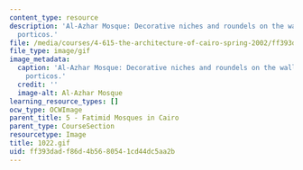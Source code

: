 ```yaml
---
content_type: resource
description: 'Al-Azhar Mosque: Decorative niches and roundels on the wall ofthe mosque
  porticos.'
file: /media/courses/4-615-the-architecture-of-cairo-spring-2002/ff393dadf86d4b5680541cd44dc5aa2b_1022.gif
file_type: image/gif
image_metadata:
  caption: 'Al-Azhar Mosque: Decorative niches and roundels on the wall ofthe mosque
    porticos.'
  credit: ''
  image-alt: Al-Azhar Mosque
learning_resource_types: []
ocw_type: OCWImage
parent_title: 5 - Fatimid Mosques in Cairo
parent_type: CourseSection
resourcetype: Image
title: 1022.gif
uid: ff393dad-f86d-4b56-8054-1cd44dc5aa2b
---
```


